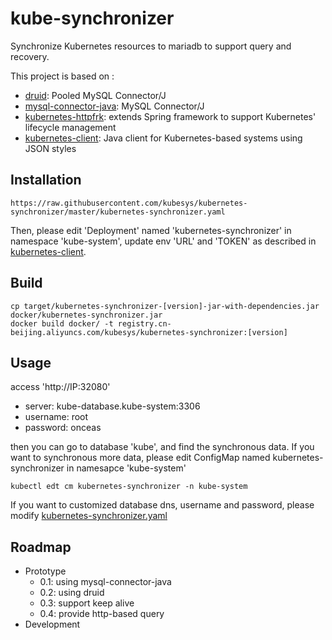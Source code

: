 # kube-synchronizer

Synchronize Kubernetes resources to mariadb to support query and recovery.

This project is based on :

- [druid](https://github.com/alibaba/druid): Pooled MySQL Connector/J
- [mysql-connector-java](https://github.com/mysql/mysql-connector-j): MySQL Connector/J
- [kubernetes-httpfrk](https://github.com/kubesys/kubernetes-httpfrk): extends Spring framework to support Kubernetes' lifecycle management
- [kubernetes-client](https://github.com/kubesys/kubernetes-client): Java client for Kubernetes-based systems using JSON styles
## Installation

```
https://raw.githubusercontent.com/kubesys/kubernetes-synchronizer/master/kubernetes-synchronizer.yaml
```

Then, please edit 'Deployment' named 'kubernetes-synchronizer' in namespace 'kube-system', update env 'URL' and 'TOKEN' as described in [kubernetes-client](https://github.com/kubesys/kubernetes-client).

## Build

```
cp target/kubernetes-synchronizer-[version]-jar-with-dependencies.jar docker/kubernetes-synchronizer.jar
docker build docker/ -t registry.cn-beijing.aliyuncs.com/kubesys/kubernetes-synchronizer:[version]
```

## Usage

access 'http://IP:32080'

- server: kube-database.kube-system:3306
- username: root
- password: onceas

then you can go to database 'kube', and find the synchronous data. 
If you want to synchronous more data, please edit ConfigMap named kubernetes-synchronizer in namesapce 'kube-system'

```
kubectl edt cm kubernetes-synchronizer -n kube-system
```

If you want to customized database dns, username and password, please modify [kubernetes-synchronizer.yaml](https://raw.githubusercontent.com/kubesys/kubernetes-synchronizer/master/kubernetes-synchronizer.yaml)

## Roadmap

- Prototype
  - 0.1: using mysql-connector-java
  - 0.2: using druid
  - 0.3: support keep alive
  - 0.4: provide http-based query
- Development

